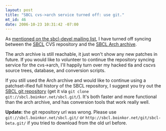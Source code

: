 ```yaml
--- 
layout: post
title: "SBCL cvs->arch service turned off: use git."
mt_id: 46
date: 2006-10-23 10:31:42 -07:00
---
```

As [mentioned on the sbcl-devel mailing
list](http://article.gmane.org/gmane.lisp.steel-bank.devel/7710), I
have turned off syncing between the [SBCL](http://www.sbcl.org) CVS
repository and the [SBCL Arch
archive](http://boinkor.net/SBCL-in-arch.html).

The arch archive is still reachable, it just won't show any new
patches in future. If you would like to volunteer to continue the
repository syncing service for the cvs->arch, I'll happily turn over
my hacked tla and cscvs source trees, database, and conversion
scripts.

If you still used the Arch archive and would like to continue using a
patchset-ified full history of the SBCL repository, I suggest you try
out the [SBCL git repository](http://sbcl.boinkor.net/gitweb) (get it
via `git clone git://sbcl.boinkor.net/sbcl.git/`). It's both
faster and more functional than the arch archive, and has conversion
tools that work really well.

**Update:** the git repository url was wrong. Please use `git://sbcl.boinkor.net/sbcl.git/` or `http://sbcl.boinkor.net/git/sbcl-beta.git/` if you tried to download from the old url before. 
